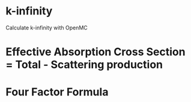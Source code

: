 # k-infinity
Calculate k-infinity with OpenMC 
# Effective Absorption Cross Section = Total - Scattering production
# Four Factor Formula

